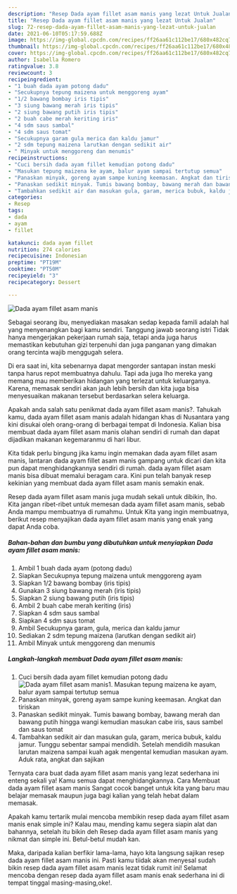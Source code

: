 ```yaml
---
description: "Resep Dada ayam fillet asam manis yang lezat Untuk Jualan"
title: "Resep Dada ayam fillet asam manis yang lezat Untuk Jualan"
slug: 72-resep-dada-ayam-fillet-asam-manis-yang-lezat-untuk-jualan
date: 2021-06-10T05:17:59.688Z
image: https://img-global.cpcdn.com/recipes/ff26aa61c112be17/680x482cq70/dada-ayam-fillet-asam-manis-foto-resep-utama.jpg
thumbnail: https://img-global.cpcdn.com/recipes/ff26aa61c112be17/680x482cq70/dada-ayam-fillet-asam-manis-foto-resep-utama.jpg
cover: https://img-global.cpcdn.com/recipes/ff26aa61c112be17/680x482cq70/dada-ayam-fillet-asam-manis-foto-resep-utama.jpg
author: Isabella Romero
ratingvalue: 3.8
reviewcount: 3
recipeingredient:
- "1 buah dada ayam potong dadu"
- "Secukupnya tepung maizena untuk menggoreng ayam"
- "1/2 bawang bombay iris tipis"
- "3 siung bawang merah iris tipis"
- "2 siung bawang putih iris tipis"
- "2 buah cabe merah keriting iris"
- "4 sdm saus sambal"
- "4 sdm saus tomat"
- "Secukupnya garam gula merica dan kaldu jamur"
- "2 sdm tepung maizena larutkan dengan sedikit air"
- " Minyak untuk menggoreng dan menumis"
recipeinstructions:
- "Cuci bersih dada ayam fillet kemudian potong dadu"
- "Masukan tepung maizena ke ayam, balur ayam sampai tertutup semua"
- "Panaskan minyak, goreng ayam sampe kuning keemasan. Angkat dan tiriskan"
- "Panaskan sedikit minyak. Tumis bawang bombay, bawang merah dan bawang putih hingga wangi kemudian masukan cabe iris, saus sambel dan saus tomat"
- "Tambahkan sedikit air dan masukan gula, garam, merica bubuk, kaldu jamur. Tunggu sebentar sampai mendidih. Setelah mendidih masukan larutan maizena sampai kuah agak mengental kemudian masukan ayam. Aduk rata, angkat dan sajikan"
categories:
- Resep
tags:
- dada
- ayam
- fillet

katakunci: dada ayam fillet 
nutrition: 274 calories
recipecuisine: Indonesian
preptime: "PT19M"
cooktime: "PT50M"
recipeyield: "3"
recipecategory: Dessert

---
```



![Dada ayam fillet asam manis](https://img-global.cpcdn.com/recipes/ff26aa61c112be17/680x482cq70/dada-ayam-fillet-asam-manis-foto-resep-utama.jpg)

Sebagai seorang ibu, menyediakan masakan sedap kepada famili adalah hal yang menyenangkan bagi kamu sendiri. Tanggung jawab seorang istri Tidak hanya mengerjakan pekerjaan rumah saja, tetapi anda juga harus memastikan kebutuhan gizi terpenuhi dan juga panganan yang dimakan orang tercinta wajib menggugah selera.

Di era  saat ini, kita sebenarnya dapat mengorder santapan instan meski tanpa harus repot membuatnya dahulu. Tapi ada juga lho mereka yang memang mau memberikan hidangan yang terlezat untuk keluarganya. Karena, memasak sendiri akan jauh lebih bersih dan kita juga bisa menyesuaikan makanan tersebut berdasarkan selera keluarga. 



Apakah anda salah satu penikmat dada ayam fillet asam manis?. Tahukah kamu, dada ayam fillet asam manis adalah hidangan khas di Nusantara yang kini disukai oleh orang-orang di berbagai tempat di Indonesia. Kalian bisa membuat dada ayam fillet asam manis olahan sendiri di rumah dan dapat dijadikan makanan kegemaranmu di hari libur.

Kita tidak perlu bingung jika kamu ingin memakan dada ayam fillet asam manis, lantaran dada ayam fillet asam manis gampang untuk dicari dan kita pun dapat menghidangkannya sendiri di rumah. dada ayam fillet asam manis bisa dibuat memalui beragam cara. Kini pun telah banyak resep kekinian yang membuat dada ayam fillet asam manis semakin enak.

Resep dada ayam fillet asam manis juga mudah sekali untuk dibikin, lho. Kita jangan ribet-ribet untuk memesan dada ayam fillet asam manis, sebab Anda mampu membuatnya di rumahmu. Untuk Kita yang ingin membuatnya, berikut resep menyajikan dada ayam fillet asam manis yang enak yang dapat Anda coba.

<!--inarticleads1-->

##### Bahan-bahan dan bumbu yang dibutuhkan untuk menyiapkan Dada ayam fillet asam manis:

1. Ambil 1 buah dada ayam (potong dadu)
1. Siapkan Secukupnya tepung maizena untuk menggoreng ayam
1. Siapkan 1/2 bawang bombay (iris tipis)
1. Gunakan 3 siung bawang merah (iris tipis)
1. Siapkan 2 siung bawang putih (iris tipis)
1. Ambil 2 buah cabe merah keriting (iris)
1. Siapkan 4 sdm saus sambal
1. Siapkan 4 sdm saus tomat
1. Ambil Secukupnya garam, gula, merica dan kaldu jamur
1. Sediakan 2 sdm tepung maizena (larutkan dengan sedikit air)
1. Ambil  Minyak untuk menggoreng dan menumis




<!--inarticleads2-->

##### Langkah-langkah membuat Dada ayam fillet asam manis:

1. Cuci bersih dada ayam fillet kemudian potong dadu
<img src="https://img-global.cpcdn.com/steps/ae3c6b3044bf9e2c/160x128cq70/dada-ayam-fillet-asam-manis-langkah-memasak-1-foto.jpg" alt="Dada ayam fillet asam manis">1. Masukan tepung maizena ke ayam, balur ayam sampai tertutup semua
1. Panaskan minyak, goreng ayam sampe kuning keemasan. Angkat dan tiriskan
1. Panaskan sedikit minyak. Tumis bawang bombay, bawang merah dan bawang putih hingga wangi kemudian masukan cabe iris, saus sambel dan saus tomat
1. Tambahkan sedikit air dan masukan gula, garam, merica bubuk, kaldu jamur. Tunggu sebentar sampai mendidih. Setelah mendidih masukan larutan maizena sampai kuah agak mengental kemudian masukan ayam. Aduk rata, angkat dan sajikan




Ternyata cara buat dada ayam fillet asam manis yang lezat sederhana ini enteng sekali ya! Kamu semua dapat menghidangkannya. Cara Membuat dada ayam fillet asam manis Sangat cocok banget untuk kita yang baru mau belajar memasak maupun juga bagi kalian yang telah hebat dalam memasak.

Apakah kamu tertarik mulai mencoba membikin resep dada ayam fillet asam manis enak simple ini? Kalau mau, mending kamu segera siapin alat dan bahannya, setelah itu bikin deh Resep dada ayam fillet asam manis yang nikmat dan simple ini. Betul-betul mudah kan. 

Maka, daripada kalian berfikir lama-lama, hayo kita langsung sajikan resep dada ayam fillet asam manis ini. Pasti kamu tiidak akan menyesal sudah bikin resep dada ayam fillet asam manis lezat tidak rumit ini! Selamat mencoba dengan resep dada ayam fillet asam manis enak sederhana ini di tempat tinggal masing-masing,oke!.

